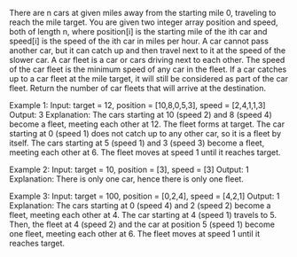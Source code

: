 There are n cars at given miles away from the starting mile 0, traveling to reach the mile target. 
You are given two integer array position and speed, both of length n, where position[i] is the starting mile of the ith car and speed[i] is the speed of the ith car in miles per hour.
A car cannot pass another car, but it can catch up and then travel next to it at the speed of the slower car.
A car fleet is a car or cars driving next to each other. The speed of the car fleet is the minimum speed of any car in the fleet.
If a car catches up to a car fleet at the mile target, it will still be considered as part of the car fleet.
Return the number of car fleets that will arrive at the destination.

Example 1:
Input: target = 12, position = [10,8,0,5,3], speed = [2,4,1,1,3]
Output: 3
Explanation:
    The cars starting at 10 (speed 2) and 8 (speed 4) become a fleet, meeting each other at 12. The fleet forms at target.
    The car starting at 0 (speed 1) does not catch up to any other car, so it is a fleet by itself.
    The cars starting at 5 (speed 1) and 3 (speed 3) become a fleet, meeting each other at 6. The fleet moves at speed 1 until it reaches target.

Example 2:
Input: target = 10, position = [3], speed = [3]
Output: 1
Explanation:
    There is only one car, hence there is only one fleet.

Example 3:
Input: target = 100, position = [0,2,4], speed = [4,2,1]
Output: 1
Explanation:
    The cars starting at 0 (speed 4) and 2 (speed 2) become a fleet, meeting each other at 4. The car starting at 4 (speed 1) travels to 5.
    Then, the fleet at 4 (speed 2) and the car at position 5 (speed 1) become one fleet, meeting each other at 6. The fleet moves at speed 1 until it reaches target.

 
